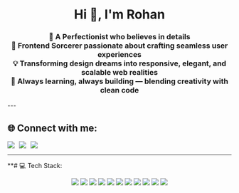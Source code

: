 <h1 align="center">Hi 👋, I'm Rohan</h1>
<h3 align="center">
 🎨 A Perfectionist who believes in details <br/>
 🚀 Frontend Sorcerer passionate about crafting seamless user experiences <br/>
 💡 Transforming design dreams into responsive, elegant, and scalable web realities <br/>
 🌱 Always learning, always building — blending creativity with clean code
</h3>
---

## 🌐 Connect with me:

<div style="display: flex; justify-content: flex-start; flex-wrap: wrap; gap: 10px;">
  <a href="https://www.instagram.com/_rohansalunkhe?igsh=MXU2NGMwMzl3MW5pcw==">
    <img src="https://img.shields.io/badge/Instagram-%23E4405F.svg?logo=Instagram&logoColor=white" />
  </a>
  <a href="https://x.com/_Rohan_Salunkhe?t=x5eqkEy7mav-tc2Vn2bpxw&s=09">
    <img src="https://img.shields.io/badge/X-%23000000.svg?logo=X&logoColor=white" />
  </a>
  <a href="https://www.linkedin.com/in/rohan-salunkhe-6a4b68262/">
    <img src="https://img.shields.io/badge/LinkedIn-%230077B5.svg?logo=linkedin&logoColor=white" />
  </a>
</div>



---

**# 💻 Tech Stack:

<p align="center">
  <img src="https://img.shields.io/badge/c-%2300599C.svg?style=for-the-badge&logo=c&logoColor=white" />
  <img src="https://img.shields.io/badge/c++-%2300599C.svg?style=for-the-badge&logo=c%2B%2B&logoColor=white" />
  <img src="https://img.shields.io/badge/java-%23ED8B00.svg?style=for-the-badge&logo=openjdk&logoColor=white" />
  <img src="https://img.shields.io/badge/python-3670A0?style=for-the-badge&logo=python&logoColor=ffdd54" />
  <img src="https://img.shields.io/badge/javascript-%23323330.svg?style=for-the-badge&logo=javascript&logoColor=%23F7DF1E" />
  <img src="https://img.shields.io/badge/html5-%23E34F26.svg?style=for-the-badge&logo=html5&logoColor=white" />
  <img src="https://img.shields.io/badge/css3-%231572B6.svg?style=for-the-badge&logo=css3&logoColor=white" />
  <img src="https://img.shields.io/badge/react-%2320232a.svg?style=for-the-badge&logo=react&logoColor=%2361DAFB" />
  <img src="https://img.shields.io/badge/node.js-6DA55F?style=for-the-badge&logo=node.js&logoColor=white" />
  <img src="https://img.shields.io/badge/express.js-%23404d59.svg?style=for-the-badge&logo=express&logoColor=%2361DAFB" />
  <img src="https://img.shields.io/badge/postgresql-%23336791.svg?style=for-the-badge&logo=postgresql&logoColor=white" />
</p>
